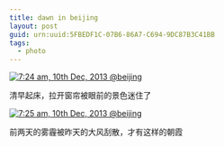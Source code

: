 ```yaml
---
title: dawn in beijing
layout: post
guid: urn:uuid:5FBEDF1C-07B6-86A7-C694-9DC87B3C41BB
tags:
  - photo
---
```


[![7:24 am, 10th Dec, 2013 @beijing](/blog/media/files/2013/12/dawn_a.jpg)](/blog/media/files/2013/12/dawn_a_fullsize.jpg#pirobox)

清早起床，拉开窗帘被眼前的景色迷住了

[![7:25 am, 10th Dec, 2013 @beijing](/blog/media/files/2013/12/dawn_b.jpg)](/blog/media/files/2013/12/dawn_b_fullsize.jpg#pirobox)

前两天的雾霾被昨天的大风刮散，才有这样的朝霞
